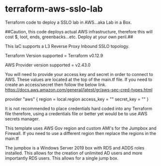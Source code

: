 # terraform-aws-sslo-lab
Terraform code to deploy a SSLO lab in AWS...aka Lab in a Box.

##Caution, this code deploys actual AWS infrastructure, therefore this will cost $, loot, ends, greenbacks...etc. Deploy at your own peril.##

This IaC supports a L3 Reverse Proxy Inbound SSLO topology.

Terraform Version supported = Terraform v0.12.9

AWS Provider version supported = v2.43.0

You will need to provide your access key and secret in order to connect to AWS.
These values are located at the top of the main.tf file.
If you need to create an access/secret then follow the below link.
https://docs.aws.amazon.com/general/latest/gr/aws-sec-cred-types.html

provider "aws" {
  region = local.region
  access_key = ""
  secret_key = ""
}

It is not recommended to place credentials hard coded into any Terraform file therefore, using a credentials file or better yet would be to use AWS secrets manager.

This template uses AWS Gov region and custom AMI's for the Jumpbox and Firewall.
If you need to use a different region then replace the regions in the main.tf

The jumpbox is a Windows Server 2019 box with RDS and ADDS roles installed.  This allows for the creation of unlimited AD users and more importantly RDS users.  This allows for a single jump box.


